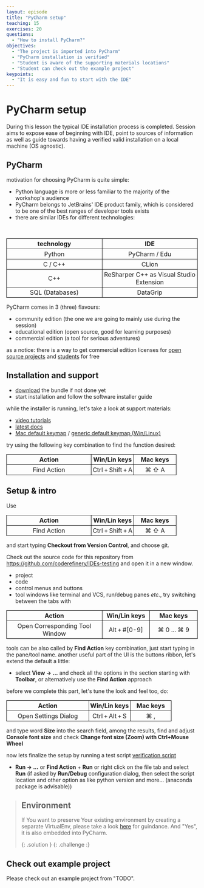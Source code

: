 ```yaml
---
layout: episode
title: "PyCharm setup"
teaching: 15
exercises: 20
questions:
  - "How to install PyCharm?"
objectives:
  - "The project is imported into PyCharm"
  - "PyCharm installation is verified"
  - "Student is aware of the supporting materials locations"
  - "Student can check out the example project"
keypoints:
  - "It is easy and fun to start with the IDE"
---
```


# PyCharm setup

During this lesson the typical IDE installation process is completed. Session aims to expose ease of beginning with IDE, point to sources of information as well as guide towards having a verified valid installation on a local machine (OS agnostic).

## PyCharm

motivation for choosing PyCharm is quite simple:
- Python language is more or less familiar to the majority of the workshop's audience
- PyCharm belongs to JetBrains' IDE product family, which is considered to be one of the best ranges of developer tools exists
- there are similar IDEs for different technologies:

<br/>
<table style="width:100%;">
  <tr>
    <th style="text-align: center; border: 1px solid black; padding: 3px; width:50%"> technology </th>
    <th style="text-align: center; border: 1px solid black; padding: 3px; width:50%"> IDE </th>
  </tr>
  <tr>
    <td style="text-align: center; border: 1px solid black; padding: 3px;"> Python </td>
    <td style="text-align: center; border: 1px solid black; padding: 3px;"> PyCharm / Edu </td>
  </tr>
  <tr>
    <td style="text-align: center; border: 1px solid black; padding: 3px;"> C / C++ </td>
    <td style="text-align: center; border: 1px solid black; padding: 3px;"> CLion </td>
  </tr>
  <tr>
    <td style="text-align: center; border: 1px solid black; padding: 3px;"> C++ </td>
    <td style="text-align: center; border: 1px solid black; padding: 3px;"> ReSharper C++ as Visual Studio Extension </td>
  </tr>
  <tr>
    <td style="text-align: center; border: 1px solid black; padding: 3px;"> SQL (Databases) </td>
    <td style="text-align: center; border: 1px solid black; padding: 3px;"> DataGrip </td>
  </tr>
</table>

PyCharm comes in 3 (three) flavours:
- community edition (the one we are going to mainly use during the session)
- educational edition (open source, good for learning purposes)
- commercial edition (a tool for serious adventures)

as a notice: there is a way to get commercial edition licenses for [open source projects](https://www.jetbrains.com/buy/opensource/#application-rules) and [students](https://www.jetbrains.com/student/) for free

## Installation and support

- [download](https://www.jetbrains.com/pycharm/download) the bundle if not done yet
- start installation and follow the software installer guide

while the installer is running, let's take a look at support materials:
- [video tutorials](https://www.youtube.com/playlist?list=PLQ176FUIyIUZ1mwB-uImQE-gmkwzjNLjP)
- [latest docs](https://www.jetbrains.com/help/pycharm/2017.1/meet-pycharm.html)
- [Mac default keymap](https://resources.jetbrains.com/storage/products/pycharm/docs/PyCharm_ReferenceCard_mac.pdf) / [generic default keymap (Win/Linux)](https://resources.jetbrains.com/storage/products/pycharm/docs/PyCharm_ReferenceCard.pdf)

try using the following key combination to find the function desired:

<table style="width:100%;">
  <tr>
    <th style="text-align: center; border: 1px solid black; padding: 3px; width:50%"> Action </th>
    <th style="text-align: center; border: 1px solid black; padding: 3px; width:25%"> Win/Lin keys </th> 
    <th style="text-align: center; border: 1px solid black; padding: 3px; width:25%"> Mac keys </th>
  </tr>
  <tr>
    <td style="text-align: center; border: 1px solid black; padding: 3px;"> Find Action </td>
    <td style="text-align: center; border: 1px solid black; padding: 3px;"> Ctrl + Shift + A </td> 
    <td style="text-align: center; border: 1px solid black; padding: 3px;"> ⌘ ⇧ A  </td>
  </tr>
</table>

## Setup & intro

Use
<table style="width:100%;">
  <tr>
    <th style="text-align: center; border: 1px solid black; padding: 3px; width:50%"> Action </th>
    <th style="text-align: center; border: 1px solid black; padding: 3px; width:25%"> Win/Lin keys </th> 
    <th style="text-align: center; border: 1px solid black; padding: 3px; width:25%"> Mac keys </th>
  </tr>
  <tr>
    <td style="text-align: center; border: 1px solid black; padding: 3px;"> Find Action </td>
    <td style="text-align: center; border: 1px solid black; padding: 3px;"> Ctrl + Shift + A </td> 
    <td style="text-align: center; border: 1px solid black; padding: 3px;"> ⌘ ⇧ A  </td>
  </tr>
</table>

and start typing **Checkout from Version Control**, and choose git.

Check out the source code for this repository from
https://github.com/coderefinery/IDEs-testing and open it in a new window.

- project
- code
- control menus and buttons
- tool windows like terminal and VCS, run/debug panes _etc._, try switching between the tabs with

<table style="width:100%;">
  <tr>
    <th style="text-align: center; border: 1px solid black; padding: 3px; width:50%"> Action </th>
    <th style="text-align: center; border: 1px solid black; padding: 3px; width:25%"> Win/Lin keys </th>
    <th style="text-align: center; border: 1px solid black; padding: 3px; width:25%"> Mac keys </th>
  </tr>
  <tr>
    <td style="text-align: center; border: 1px solid black; padding: 3px;"> Open Corresponding Tool Window </td>
    <td style="text-align: center; border: 1px solid black; padding: 3px;"> Alt + #[0-9] </td>
    <td style="text-align: center; border: 1px solid black; padding: 3px;"> ⌘ 0 ... ⌘ 9 </td>
  </tr>
</table>

tools can be also called by **Find Action** key combination, just start typing in the pane/tool name. another useful part of the UI is the buttons ribbon, let's extend the default a little:

- select **View -> ...** and check all the options in the section starting with **Toolbar**, or alternatively use the **Find Action** approach

before we complete this part, let's tune the look and feel too, do:

<table style="width:100%;">
  <tr>
    <th style="text-align: center; border: 1px solid black; padding: 3px; width:50%"> Action </th>
    <th style="text-align: center; border: 1px solid black; padding: 3px; width:25%"> Win/Lin keys </th>
    <th style="text-align: center; border: 1px solid black; padding: 3px; width:25%"> Mac keys </th>
  </tr>
  <tr>
    <td style="text-align: center; border: 1px solid black; padding: 3px;"> Open Settings Dialog </td>
    <td style="text-align: center; border: 1px solid black; padding: 3px;"> Ctrl + Alt + S </td>
    <td style="text-align: center; border: 1px solid black; padding: 3px;"> ⌘ , </td>
  </tr>
</table>

and type word **Size** into the search field, among the results, find and adjust **Console font size** and check **Change font size (Zoom) with Ctrl+Mouse Wheel**

now lets finalize the setup by running a test script [verification script](https://github.com/coderefinery/IDEs/blob/gh-pages/verify.py)
- **Run -> ...** or **Find Action** + **Run** or right click on the file tab and select **Run**
(if asked by **Run/Debug** configuration dialog, then select the script location and other option as like python version and more... (anaconda package is advisable))

> ## Environment
> If You want to preserve Your existing environment by creating a separate VirtualEnv, please take a look [here]({{site.baseurl}}/03-features/#virtualenv-7) for guindance. And "Yes", it is also embedded into PyCharm.
>
> {: .solution }
{: .challenge :}

## Check out example project

Please check out an example project from "TODO".
